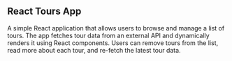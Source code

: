## React Tours App

A simple React application that allows users to browse and manage a list of tours.
The app fetches tour data from an external API and dynamically renders it using React components.
Users can remove tours from the list, read more about each tour, and re-fetch the latest tour data.
